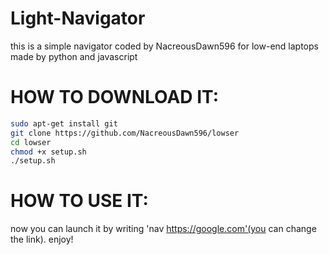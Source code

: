 # Light-Navigator
this is a simple navigator coded by NacreousDawn596 for low-end laptops made by python and javascript

# HOW TO DOWNLOAD IT:
```sh
sudo apt-get install git
git clone https://github.com/NacreousDawn596/lowser
cd lowser
chmod +x setup.sh
./setup.sh
```

# HOW TO USE IT:

now you can launch it by writing 'nav https://google.com'(you can change the link).
enjoy!
